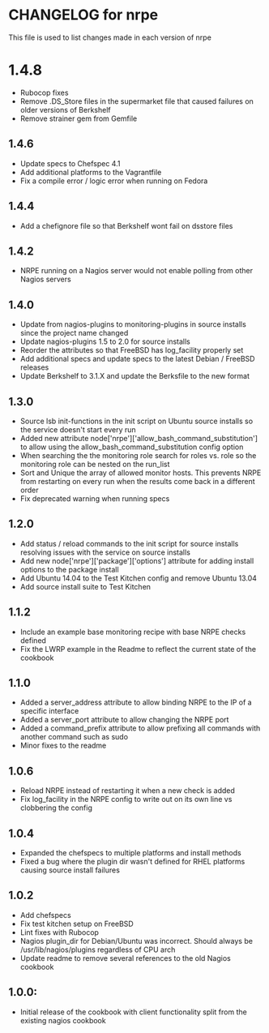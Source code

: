 # CHANGELOG for nrpe

This file is used to list changes made in each version of nrpe

# 1.4.8
* Rubocop fixes
* Remove .DS_Store files in the supermarket file that caused failures on older versions of Berkshelf
* Remove strainer gem from Gemfile

## 1.4.6
* Update specs to Chefspec 4.1
* Add additional platforms to the Vagrantfile
* Fix a compile error / logic error when running on Fedora

## 1.4.4
* Add a chefignore file so that Berkshelf wont fail on dsstore files

## 1.4.2
* NRPE running on a Nagios server would not enable polling from other Nagios servers

## 1.4.0
* Update from nagios-plugins to monitoring-plugins in source installs since the project name changed
* Update nagios-plugins 1.5 to 2.0 for source installs
* Reorder the attributes so that FreeBSD has log_facility properly set
* Add additional specs and update specs to the latest Debian / FreeBSD releases
* Update Berkshelf to 3.1.X and update the Berksfile to the new format

## 1.3.0
* Source lsb init-functions in the init script on Ubuntu source installs so the service doesn't start every run
* Added new attribute node['nrpe']['allow_bash_command_substitution'] to allow using the allow_bash_command_substitution config option
* When searching the the monitoring role search for roles vs. role so the monitoring role can be nested on the run_list
* Sort and Unique the array of allowed monitor hosts.  This prevents NRPE from restarting on every run when the results come back in a different order
* Fix deprecated warning when running specs

## 1.2.0
* Add status / reload commands to the init script for source installs resolving issues with the service on source installs
* Add new node['nrpe']['package']['options'] attribute for adding install options to the package install
* Add Ubuntu 14.04 to the Test Kitchen config and remove Ubuntu 13.04
* Add source install suite to Test Kitchen

## 1.1.2
* Include an example base monitoring recipe with base NRPE checks defined
* Fix the LWRP example in the Readme to reflect the current state of the cookbook

## 1.1.0
* Added a server_address attribute to allow binding NRPE to the IP of a specific interface
* Added a server_port attribute to allow changing the NRPE port
* Added a command_prefix attribute to allow prefixing all commands with another command such as sudo
* Minor fixes to the readme

## 1.0.6
* Reload NRPE instead of restarting it when a new check is added
* Fix log_facility in the NRPE config to write out on its own line vs clobbering the config

## 1.0.4
* Expanded the chefspecs to multiple platforms and install methods
* Fixed a bug where the plugin dir wasn't defined for RHEL platforms causing source install failures

## 1.0.2
* Add chefspecs
* Fix test kitchen setup on FreeBSD
* Lint fixes with Rubocop
* Nagios plugin_dir for Debian/Ubuntu was incorrect.  Should always be /usr/lib/nagios/plugins regardless of CPU arch
* Update readme to remove several references to the old Nagios cookbook

## 1.0.0:
* Initial release of the cookbook with client functionality split from the existing nagios cookbook
